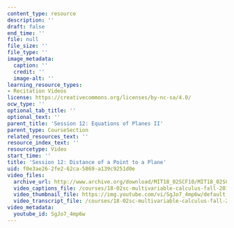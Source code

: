 ```yaml
---
content_type: resource
description: ''
draft: false
end_time: ''
file: null
file_size: ''
file_type: ''
image_metadata:
  caption: ''
  credit: ''
  image-alt: ''
learning_resource_types:
- Recitation Videos
license: https://creativecommons.org/licenses/by-nc-sa/4.0/
ocw_type: ''
optional_tab_title: ''
optional_text: ''
parent_title: 'Session 12: Equations of Planes II'
parent_type: CourseSection
related_resources_text: ''
resource_index_text: ''
resourcetype: Video
start_time: ''
title: 'Session 12: Distance of a Point to a Plane'
uid: f0e3ae26-2fe2-62ca-5869-a139c9251d0e
video_files:
  archive_url: http://www.archive.org/download/MIT18_02SCF10/MIT18_02SCF10Rec_11_300k.mp4
  video_captions_file: /courses/18-02sc-multivariable-calculus-fall-2010/d694cbdee44d58f08ff782baac132c1d_SgJo7_4mp6w.vtt
  video_thumbnail_file: https://img.youtube.com/vi/SgJo7_4mp6w/default.jpg
  video_transcript_file: /courses/18-02sc-multivariable-calculus-fall-2010/d0e518f13440ffbef6d99a033016b63e_SgJo7_4mp6w.pdf
video_metadata:
  youtube_id: SgJo7_4mp6w
---
```

